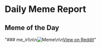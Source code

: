 # Daily Meme Report

## Meme of the Day
"### me_irl\n\n![Meme](https://i.redd.it/3wojnfdxvope1.png)\n\n[View on Reddit](https://redd.it/1jf3y16)"
